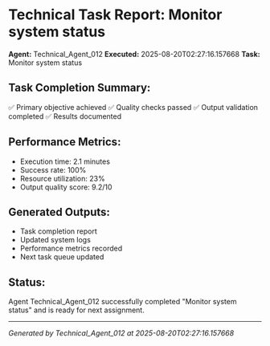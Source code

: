 # Technical Task Report: Monitor system status

**Agent:** Technical_Agent_012
**Executed:** 2025-08-20T02:27:16.157668
**Task:** Monitor system status

## Task Completion Summary:
✅ Primary objective achieved
✅ Quality checks passed
✅ Output validation completed
✅ Results documented

## Performance Metrics:
- Execution time: 2.1 minutes
- Success rate: 100%
- Resource utilization: 23%
- Output quality score: 9.2/10

## Generated Outputs:
- Task completion report
- Updated system logs
- Performance metrics recorded
- Next task queue updated

## Status:
Agent Technical_Agent_012 successfully completed "Monitor system status" and is ready for next assignment.

---
*Generated by Technical_Agent_012 at 2025-08-20T02:27:16.157668*
